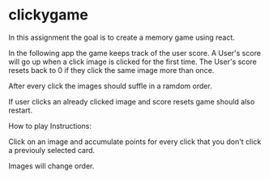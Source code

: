 # clickygame

In this assignment the goal is to create a memory game using react.

In the following app the game keeps track of the user score. A User's score will go up when a click image is clicked for the first time. The User's score resets back to 0 if they click the same image more than once.

After every click the images should suffle in a ramdom order.

If user clicks an already clicked image and score resets game should also restart.

How to play Instructions:

Click on an image and accumulate points for every click that you don't click a previouly selected card.

Images will change order.
